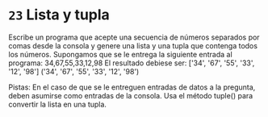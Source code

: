 # `23` Lista y tupla

Escribe un programa que acepte una secuencia de números separados por comas desde la consola y genere una lista y una tupla que contenga todos los números.
Supongamos que se le entrega la siguiente entrada al programa:
34,67,55,33,12,98
El resultado debiese ser:
['34', '67', '55', '33', '12', '98']
('34', '67', '55', '33', '12', '98')

Pistas:
En el caso de que se le entreguen entradas de datos a la pregunta, deben asumirse como entradas de la consola. 
Usa el método tuple() para convertir la lista en una tupla.
